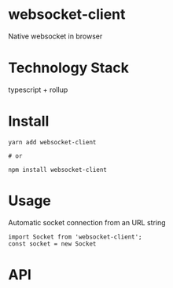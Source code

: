# websocket-client

Native websocket in browser

# Technology Stack

typescript + rollup

# Install

```
yarn add websocket-client

# or

npm install websocket-client
```

# Usage

Automatic socket connection from an URL string

```
import Socket from 'websocket-client';
const socket = new Socket
```

# API

